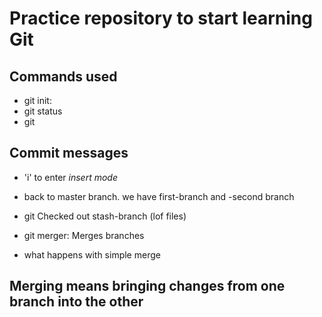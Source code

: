 # Practice repository to start learning Git

## Commands used
- git init:
- git status
- git

## Commit messages

- 'i' to enter *insert mode*
- back to master branch. we have first-branch and -second branch
- git Checked out stash-branch (lof files)


- git merger: Merges branches


- what happens with simple merge


## Merging means bringing changes from one branch into the other
